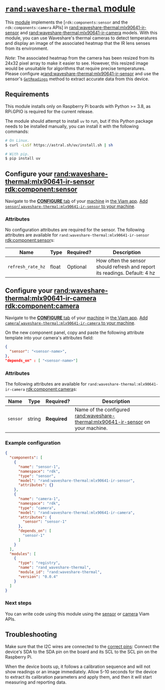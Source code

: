 # [`rand:waveshare-thermal` module](<https://github.com/randhid/waveshare-thermal>)

This [module](https://docs.viam.com/registry/#modular-resources) implements the [`rdk:components:sensor` and the `rdk:components:camera` APIs] in <rand:waveshare-thermal:mlx90641-ir-sensor> and  <rand:waveshare-thermal:mlx90641-ir-camera> models.
With this module, you can use Waveshare's thermal cameras to detect temperatures and display an image of the associated heatmap that the IR lens senses from its environment.

*Note*: The associated heatmap from the camera has been resized from its 24x32 pixel array to make it easier to see. However, this resized image would be unsuitable for algorithms that require precise temperatures. Please configure a<rand:waveshare-thermal:mlx90641-ir-sensor> and use the sensor's [`GetReadings`](https://docs.viam.com/appendix/apis/components/sensor/#getreadings) method to extract accurate data from this device.

## Requirements

This module installs only on Raspberry Pi boards with Python >= 3.8, as RPi.GPIO is required for the current release.

The module should attempt to install `uv` to run, but if this Python package needs to be installed manually, you can install it with the following commands:
```bash
# On Linux.
$ curl -LsSf https://astral.sh/uv/install.sh | sh

```

```bash
# With pip.
$ pip install uv

```

## Configure your <rand:waveshare-thermal:mlx90641-ir-sensor> <rdk:component:sensor>

Navigate to the [**CONFIGURE** tab](https://docs.viam.com/configure/) of your [machine](https://docs.viam.com/fleet/machines/) in [the Viam app](https://app.viam.com/).
[Add `sensor`/ `waveshare-thermal:mlx90641-ir-sensor` to your machine](https://docs.viam.com/configure/#components).

### Attributes
No configuration attributes are required for the sensor.
The following attributes are available for `rand:waveshare-thermal:mlx90641-ir-sensor` <rdk:component:sensor>s:

| Name    | Type   | Required?    | Description |
| ------- | ------ | ------------ | ----------- |
| `refresh_rate_hz` | float | Optional | How often the sensor should refresh and report its readings. Default: 4 hz|

## Configure your <rand:waveshare-thermal:mlx90641-ir-camera> <rdk:component:camera>

Navigate to the [**CONFIGURE** tab](https://docs.viam.com/configure/) of your [machine](https://docs.viam.com/fleet/machines/) in [the Viam app](https://app.viam.com/).
[Add `camera`/ `waveshare-thermal:mlx90641-ir-camera` to your machine](https://docs.viam.com/configure/#components).


On the new component panel, copy and paste the following attribute template into your camera's attributes field:

```json
{
  "sensor": "<sensor-name>",
},
"depends_on" : [ "<sensor-name>"]
```


### Attributes

The following attributes are available for `rand:waveshare-thermal:mlx90641-ir-camera` <rdk:component:camera>s:

| Name    | Type   | Required?    | Description |
| ------- | ------ | ------------ | ----------- |
| `sensor` | string | **Required** | Name of the configured  <rand:waveshare-thermal:mlx90641-ir-sensor> on your machine.|

### Example configuration

```json
{
  "components": [
    {
      "name": "sensor-1",
      "namespace": "rdk",
      "type": "sensor",
      "model": "rand:waveshare-thermal:mlx90641-ir-sensor",
      "attributes": {}
    },
    {
      "name": "camera-1",
      "namespace": "rdk",
      "type": "camera",
      "model": "rand:waveshare-thermal:mlx90641-ir-camera",
      "attributes": {
        "sensor": "sensor-1"
      },
      "depends_on": [
        "sensor-1"
      ]
    }
  ],
  "modules": [
    {
      "type": "registry",
      "name": "rand_waveshare-thermal",
      "module_id": "rand:waveshare-thermal",
      "version": "0.0.4"
    }
  ]
}
```

### Next steps
You can write code using this module using the [sensor](https://docs.viam.com/appendix/apis/components/sensor/) or [camera](https://www.google.com/search?q=viam+camera+api) Viam APIs. 

## Troubleshooting

Make sure that the I2C wires are connected to the [correct pins](https://pinout.xyz/ ): Connect the device's SDA to the SDA pin on the board and its SCL to the SCL pin on the Raspberry Pi.

When the device boots up, it follows a calibration sequence and will not show readings or an image immediately. Allow 5-10 seconds for the device to extract its calibration parameters and apply them, and then it will start measuring and reporting data. 

